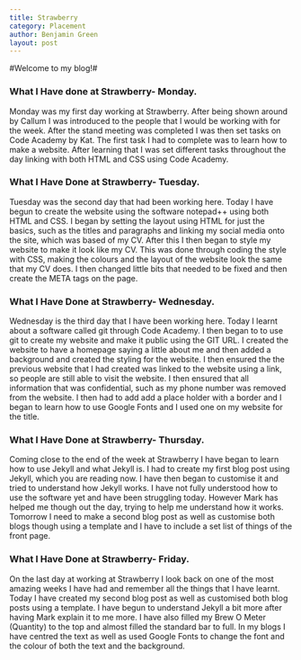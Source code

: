 ```yaml
---
title: Strawberry
category: Placement
author: Benjamin Green
layout: post
---
```



#Welcome to my blog!#


### What I Have done at Strawberry- Monday. ###
Monday was my first day working at Strawberry. After being shown around by Callum I was introduced to the people that I would be working with for the week. After the stand meeting was completed I was then set tasks on Code Academy by Kat. The first task I had to complete was to learn how to make a website. After learning that I was set different tasks throughout the day linking with both HTML and CSS using Code Academy. 

### What I Have Done at Strawberry- Tuesday. ###
Tuesday was the second day that had been working here. Today I have begun to create the website using the software notepad++ using both HTML and CSS. I began by setting the layout using HTML for just the basics, such as the titles and paragraphs and linking my social media onto the site, which was based of my CV. After this I then began to style my website to make it look like my CV. This was done through coding the style with CSS, making the colours and the layout of the website look the same that my CV does. I then changed little bits that needed to be fixed and then create the META tags on the page. 

### What I Have Done at Strawberry- Wednesday. ###
Wednesday is the third day that I have been working here. Today I learnt about a software called git through Code Academy. I then began to to use git to create my website and make it public using the GIT URL. I created the website to have a homepage saying a little about me and then added a background and created the styling for the website. I then ensured the the previous website that I had created was linked to the website using a link, so people are still able to visit the website. I then ensured that all information that was confidential, such as my phone number was removed from the website. I then had to add add a place holder with a border and I began to learn how to use Google Fonts and I used one on my website for the title.  

### What I Have Done at Strawberry- Thursday. ###
Coming close to the end of the week at Strawberry I have began to learn how to use Jekyll and what Jekyll is. I had to create my first blog post using Jekyll, which you are reading now. I have then began to customise it and tried to understand how Jekyll works. I have not fully understood how to use the software yet and have been struggling today. However Mark has helped me though out the day, trying to help me understand how it works. Tomorrow I need to make a second blog post as well as customise both blogs though using a template and I have to include a set list of things of the front page. 

### What I Have Done at Strawberry- Friday. ###
On the last day at working at Strawberry I look back on one of the most amazing weeks I have had and remember all the things that I have learnt. Today I have created my second blog post as well as customised both blog posts using a template. I have begun to understand Jekyll a bit more after having Mark explain it to me more. I have also filled my Brew O Meter (Quantity) to the top and almost filled the standard bar to full. In my blogs I have centred the text as well as used Google Fonts to change the font and the colour of both the text and the background. 
